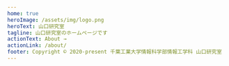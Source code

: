 ```yaml
---
home: true
heroImage: /assets/img/logo.png
heroText: 山口研究室
tagline: 山口研究室のホームページです
actionText: About →
actionLink: /about/
footer: Copyright © 2020-present 千葉工業大学情報科学部情報工学科 山口研究室
---
```


